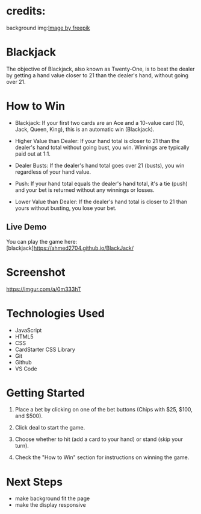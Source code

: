 # credits:
background img:<a href="https://www.freepik.com/free-vector/flat-design-poker-table-background_88532181.htm#fromView=keyword&page=1&position=1&uuid=4b72209a-3701-4d5e-9e41-dedb216a4e84">Image by freepik</a>

# Blackjack
The objective of Blackjack, also known as Twenty-One, is to beat the dealer by getting a hand value closer to 21 than the dealer's hand, without going over 21. 

# How to Win
* Blackjack: If your first two cards are an Ace and a 10-value card (10, Jack, Queen, King), this is an automatic win (Blackjack).

* Higher Value than Dealer: If your hand total is closer to 21 than the dealer's hand total without going bust, you win. Winnings are typically paid out at 1:1.

* Dealer Busts: If the dealer's hand total goes over 21 (busts), you win regardless of your hand value.

* Push: If your hand total equals the dealer's hand total, it's a tie (push) and your bet is returned without any winnings or losses.

* Lower Value than Dealer: If the dealer's hand total is closer to 21 than yours without busting, you lose your bet.

## Live Demo

You can play the game here: [blackjack]https://ahmed2704.github.io/BlackJack/

# Screenshot

https://imgur.com/a/0m333hT


# Technologies Used

- JavaScript
- HTML5
- CSS
- CardStarter CSS Library
- Git
- Github
- VS Code

# Getting Started

1. Place a bet by clicking on one of the bet buttons (Chips with $25, $100, and $500).

2. Click deal to start the game.

3. Choose whether to hit (add a card to your hand) or stand (skip your turn).

4. Check the "How to Win" section for instructions on winning the game.

# Next Steps

- make background fit the page
- make the display responsive